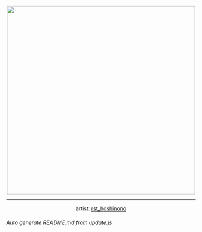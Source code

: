 
<p align="center">
  <img width="500" src="https://nekos.best/api/v2/neko/0649.png">
  <hr/>
  <center>
    artist: <a href="https://www.pixiv.net/en/artworks/94435539">rst_hoshinono</a>
  </center>
</p>


###### Auto generate README.md from update.js

